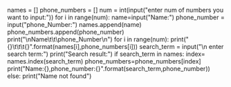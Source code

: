 names = []
phone_numbers = []
num = int(input("enter num of numbers you want to input:"))
for i in range(num):
    name=input("Name:")
    phone_number = input("phone_Number:")
    names.append(name)
    phone_numbers.append(phone_number)
    print("\nName\t\t\phone_Number\n")
    for i in range(num):
        print("{}\t\t\t{}".format(names[i],phone_numbers[i]))
        search_term = input("\n enter search term:")
        print("Search result:")
    if search_term in names:
            index= names.index(search_term)
            phone_numbers=phone_numbers[index]
            print("Name:{},phone_number:{}".format(search_term,phone_number))
    else:
        print("Name not found")
